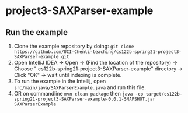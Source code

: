 # project3-SAXParser-example

## Run the example

1. Clone the example repository by doing:
   `git clone https://github.com/UCI-Chenli-teaching/cs122b-spring21-project3-SAXParser-example.git`
2. Open IntelliJ IDEA -> Open -> (Find the location of the repository) -> Choose "
   cs122b-spring21-project3-SAXParser-example" directory -> Click "OK" -> wait until indexing is complete.
3. To run the example in the Intellij, open `src/main/java/SAXParserExample.java` and run this file.
4. OR on commandline
   `mvn clean package` then
   `java -cp target/cs122b-spring21-project3-SAXParser-example-0.0.1-SNAPSHOT.jar SAXParserExample`
